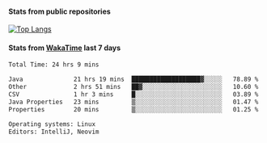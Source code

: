 #### Stats from public repositories

[![Top Langs](https://github-readme-stats.vercel.app/api/top-langs/?username=hyoghurt&layout=compact&exclude_repo=multiserver,docker_compose&langs_count=6)](https://github.com/anuraghazra/github-readme-stats)

#### Stats from [WakaTime](https://wakatime.com/@hyoghurt) last 7 days
<!--START_SECTION:waka-->

```txt
Total Time: 24 hrs 9 mins

Java              21 hrs 19 mins  ███████████████████▓░░░░░   78.89 %
Other             2 hrs 51 mins   ██▓░░░░░░░░░░░░░░░░░░░░░░   10.60 %
CSV               1 hr 3 mins     █░░░░░░░░░░░░░░░░░░░░░░░░   03.89 %
Java Properties   23 mins         ▒░░░░░░░░░░░░░░░░░░░░░░░░   01.47 %
Properties        20 mins         ▒░░░░░░░░░░░░░░░░░░░░░░░░   01.25 %

Operating systems: Linux
Editors: IntelliJ, Neovim
```

<!--END_SECTION:waka-->
